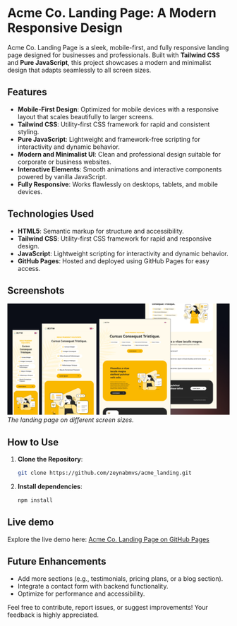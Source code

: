 # Acme Co. Landing Page: A Modern Responsive Design

Acme Co. Landing Page is a sleek, mobile-first, and fully responsive landing page designed for businesses and professionals. Built with **Tailwind CSS** and **Pure JavaScript**, this project showcases a modern and minimalist design that adapts seamlessly to all screen sizes.

## Features

- **Mobile-First Design**: Optimized for mobile devices with a responsive layout that scales beautifully to larger screens.
- **Tailwind CSS**: Utility-first CSS framework for rapid and consistent styling.
- **Pure JavaScript**: Lightweight and framework-free scripting for interactivity and dynamic behavior.
- **Modern and Minimalist UI**: Clean and professional design suitable for corporate or business websites.
- **Interactive Elements**: Smooth animations and interactive components powered by vanilla JavaScript.
- **Fully Responsive**: Works flawlessly on desktops, tablets, and mobile devices.

## Technologies Used

- **HTML5**: Semantic markup for structure and accessibility.
- **Tailwind CSS**: Utility-first CSS framework for rapid and responsive design.
- **JavaScript**: Lightweight scripting for interactivity and dynamic behavior.
- **GitHub Pages**: Hosted and deployed using GitHub Pages for easy access.

## Screenshots

![Screenshot](screenshot.jpg)  
*The landing page on different screen sizes.*

## How to Use

1. **Clone the Repository**:
   ```bash
   git clone https://github.com/zeynabmvs/acme_landing.git
2. **Install dependencies**:
    ```bash
    npm install

## Live demo

Explore the live demo here: [Acme Co. Landing Page on GitHub Pages](https://zeynabmvs.github.io/acme_landing/)

## Future Enhancements

- Add more sections (e.g., testimonials, pricing plans, or a blog section).
- Integrate a contact form with backend functionality.
- Optimize for performance and accessibility.


Feel free to contribute, report issues, or suggest improvements! Your feedback is highly appreciated.

